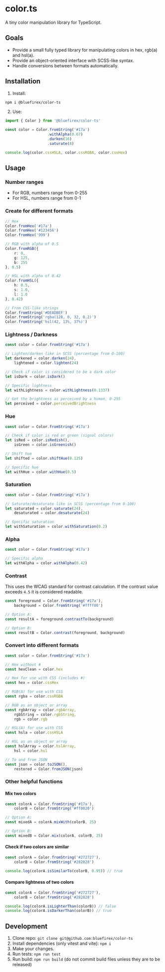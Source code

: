 # color.ts

A tiny color manipulation library for TypeScript.

## Goals

- Provide a small fully typed library for manipulating colors in hex, rgb(a) and hsl(a).
- Provide an object-oriented interface with SCSS-like syntax.
- Handle conversions between formats automatically.

## Installation

1. Install:

```bash
npm i @bluefirex/color-ts
```

2. Use:

```ts
import { Color } from '@bluefirex/color-ts'

const color = Color.fromString('#17a')
                   .withAlpha(0.67)
                   .darken(16)
                   .saturate(8)

console.log(color.cssHSLA, color.cssRGBA, color.cssHex)
```

## Usage

### Number ranges

- For RGB, numbers range from 0-255
- For HSL, numbers range from 0-1

### Create for different formats

```ts
// Hex
Color.fromHex('#17a')
Color.fromHex('#123456')
Color.fromHex('999')

// RGB with alpha of 0.5
Color.fromRGB({
	r: 0,
	g: 125,
	b: 255
}, 0.5)

// HSL with alpha of 0.42
Color.fromHSL({
    h: 0.5,
    s: 1.0,
    l: 1.0
}, 0.42)

// From CSS-like strings
Color.fromString('#DEADBEF')
Color.fromString('rgba(128, 0, 32, 0.2)')
Color.fromString('hsl(42, 13%, 37%)')
```

### Lightness / Darkness

```ts
const color = Color.fromString('#17a')

// Lighten/darken like in SCSS (percentage from 0-100)
let darkened = color.darken(24),
    lightened = color.lighten(24)

// Check if color is considered to be a dark color
let isDark = color.isDark()

// Specific lightness
let withLightness = color.withLightness(0.1337)

// Get the brightness as perceived by a human, 0-255
let perceived = color.perceivedBrightness
```

### Hue

```ts
const color = Color.fromString('#17a')

// Check if color is red or green (signal colors)
let isRed = color.isRedish(),
    isGreen = color.isGreenish()

// Shift hue
let shifted = color.shiftHue(0.125)

// Specific hue
let withHue = color.withHue(0.5)
```

### Saturation

```ts
const color = Color.fromString('#17a')

// Saturate/desaturate like in SCSS (percentage from 0-100)
let saturated = color.saturate(24),
    desaturated = color.desaturate(24)

// Specific saturation
let withSaturation = color.withSaturation(0.2)
```

### Alpha

```ts
const color = Color.fromString('#17a')

// Specific alpha
let withAlpha = color.withAlpha(0.42)
```

### Contrast

This uses the WCAG standard for contrast calculation. If the contrast value exceeds `4.5` it is considered readable.

```ts
const foreground = Color.fromString('#17a'),
    background = Color.fromString('#ffff00')

// Option A:
const resultA = foreground.contrastTo(background)

// Option B:
const resultB = Color.contrast(foreground, background)
```

### Convert into different formats

```ts
const color = Color.fromString('#17a')

// Hex without #
const hexClean = color.hex

// Hex for use with CSS (includes #)
const hex = color.cssHex

// RGB(A) for use with CSS
const rgba = color.cssRGBA

// RGB as an object or array
const rgbArray = color.rgbArray,
    rgbString = color.rgbString,
    rgb = color.rgb

// HSL(A) for use with CSS
const hsla = color.cssHSLA

// HSL as an object or array
const hslArray = color.hslArray,
	hsl = color.hsl

// To and from JSON
const json = color.toJSON(),
    restored = Color.fromJSON(json)
```

### Other helpful functions

#### Mix two colors

```ts
const colorA = Color.fromString('#17a'),
    colorB = Color.fromString('#ff0020')

// Option A:
const mixedA = colorA.mixWith(colorB, 25)

// Option B:
const mixedB = Color.mix(colorA, colorB, 25)
```

#### Check if two colors are similar

```ts
const colorA = Color.fromString('#272727'),
	colorB = Color.fromString('#282828')

console.log(colorA.isSimilarTo(colorB, 0.95)) // true
```

#### Compare lightness of two colors

```ts
const colorA = Color.fromString('#272727'),
	colorB = Color.fromString('#282828')

console.log(colorA.isLighterThan(colorB)) // false
console.log(colorA.isDarkerThan(colorB)) // true
```

## Development

1. Clone repo: `git clone git@github.com:bluefirex/color-ts`
2. Install dependencies (only vitest and vite): `npm i`
3. Make your changes.
4. Run tests: `npm run test`
5. Run build: `npm run build` (do not commit build files unless they are to be released)
